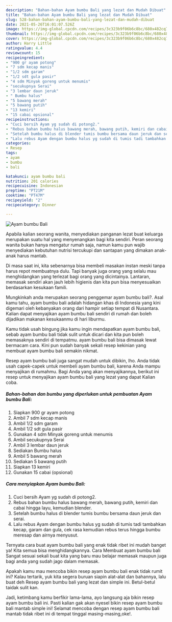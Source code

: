 ```yaml
---
description: "Bahan-bahan Ayam bumbu Bali yang lezat dan Mudah Dibuat"
title: "Bahan-bahan Ayam bumbu Bali yang lezat dan Mudah Dibuat"
slug: 528-bahan-bahan-ayam-bumbu-bali-yang-lezat-dan-mudah-dibuat
date: 2021-05-26T16:01:07.526Z
image: https://img-global.cpcdn.com/recipes/3c323b9f06b6c8bc/680x482cq70/ayam-bumbu-bali-foto-resep-utama.jpg
thumbnail: https://img-global.cpcdn.com/recipes/3c323b9f06b6c8bc/680x482cq70/ayam-bumbu-bali-foto-resep-utama.jpg
cover: https://img-global.cpcdn.com/recipes/3c323b9f06b6c8bc/680x482cq70/ayam-bumbu-bali-foto-resep-utama.jpg
author: Harry Little
ratingvalue: 4.4
reviewcount: 15
recipeingredient:
- "900 gr ayam potong"
- "7 sdm kecap manis"
- "1/2 sdm garam"
- "1/2 sdt gula pasir"
- "4 sdm Minyak goreng untuk menumis"
- "secukupnya Serai"
- "3 lembar daun jeruk"
- " Bumbu halus"
- "5 bawang merah"
- "5 bawang putih"
- "13 kemiri"
- "15 cabai opsional"
recipeinstructions:
- "Cuci bersih Ayam yg sudah di potong2."
- "Rebus bahan bumbu halus bawang merah, bawang putih, kemiri dan cabai hingga layu, kemudian blender."
- "Setelah bumbu halus di blender tumis bumbu bersama daun jeruk dan serai."
- "Lalu rebus Ayam dengan bumbu halus yg sudah di tumis tadi tambahkan kecap, garam dan gula, cek rasa kemudian rebus terus hingga bumbu meresap dan airnya menyusut."
categories:
- Resep
tags:
- ayam
- bumbu
- bali

katakunci: ayam bumbu bali 
nutrition: 201 calories
recipecuisine: Indonesian
preptime: "PT21M"
cooktime: "PT47M"
recipeyield: "2"
recipecategory: Dinner

---
```



![Ayam bumbu Bali](https://img-global.cpcdn.com/recipes/3c323b9f06b6c8bc/680x482cq70/ayam-bumbu-bali-foto-resep-utama.jpg)

Apabila kalian seorang wanita, menyediakan panganan lezat buat keluarga merupakan suatu hal yang menyenangkan bagi kita sendiri. Peran seorang  wanita bukan hanya mengatur rumah saja, namun kamu pun wajib menyediakan kebutuhan nutrisi tercukupi dan santapan yang dimakan anak-anak harus mantab.

Di masa  saat ini, kita sebenarnya bisa membeli masakan instan meski tanpa harus repot membuatnya dulu. Tapi banyak juga orang yang selalu mau menghidangkan yang terlezat bagi orang yang dicintainya. Lantaran, memasak sendiri akan jauh lebih higienis dan kita pun bisa menyesuaikan berdasarkan kesukaan famili. 



Mungkinkah anda merupakan seorang penggemar ayam bumbu bali?. Asal kamu tahu, ayam bumbu bali adalah hidangan khas di Indonesia yang kini digemari oleh kebanyakan orang dari hampir setiap tempat di Nusantara. Kalian dapat menyajikan ayam bumbu bali sendiri di rumah dan boleh dijadikan makanan kesukaanmu di hari liburmu.

Kamu tidak usah bingung jika kamu ingin mendapatkan ayam bumbu bali, sebab ayam bumbu bali tidak sulit untuk dicari dan kita pun boleh memasaknya sendiri di tempatmu. ayam bumbu bali bisa dimasak lewat bermacam cara. Kini pun sudah banyak sekali resep kekinian yang membuat ayam bumbu bali semakin nikmat.

Resep ayam bumbu bali juga sangat mudah untuk dibikin, lho. Anda tidak usah capek-capek untuk membeli ayam bumbu bali, karena Anda mampu menyajikan di rumahmu. Bagi Anda yang akan menyajikannya, berikut ini resep untuk menyajikan ayam bumbu bali yang lezat yang dapat Kalian coba.

<!--inarticleads1-->

##### Bahan-bahan dan bumbu yang diperlukan untuk pembuatan Ayam bumbu Bali:

1. Siapkan 900 gr ayam potong
1. Ambil 7 sdm kecap manis
1. Ambil 1/2 sdm garam
1. Ambil 1/2 sdt gula pasir
1. Gunakan 4 sdm Minyak goreng untuk menumis
1. Ambil secukupnya Serai
1. Ambil 3 lembar daun jeruk
1. Sediakan  Bumbu halus
1. Ambil 5 bawang merah
1. Sediakan 5 bawang putih
1. Siapkan 13 kemiri
1. Gunakan 15 cabai (opsional)




<!--inarticleads2-->

##### Cara menyiapkan Ayam bumbu Bali:

1. Cuci bersih Ayam yg sudah di potong2.
1. Rebus bahan bumbu halus bawang merah, bawang putih, kemiri dan cabai hingga layu, kemudian blender.
1. Setelah bumbu halus di blender tumis bumbu bersama daun jeruk dan serai.
1. Lalu rebus Ayam dengan bumbu halus yg sudah di tumis tadi tambahkan kecap, garam dan gula, cek rasa kemudian rebus terus hingga bumbu meresap dan airnya menyusut.




Ternyata cara buat ayam bumbu bali yang enak tidak ribet ini mudah banget ya! Kita semua bisa menghidangkannya. Cara Membuat ayam bumbu bali Sangat sesuai sekali buat kita yang baru mau belajar memasak maupun juga bagi anda yang sudah jago dalam memasak.

Apakah kamu mau mencoba bikin resep ayam bumbu bali enak tidak rumit ini? Kalau tertarik, yuk kita segera buruan siapin alat-alat dan bahannya, lalu buat deh Resep ayam bumbu bali yang lezat dan simple ini. Betul-betul taidak sulit kan. 

Jadi, ketimbang kamu berfikir lama-lama, ayo langsung aja bikin resep ayam bumbu bali ini. Pasti kalian gak akan nyesel bikin resep ayam bumbu bali mantab simple ini! Selamat mencoba dengan resep ayam bumbu bali mantab tidak ribet ini di tempat tinggal masing-masing,oke!.

